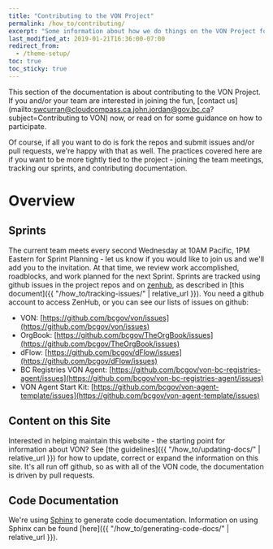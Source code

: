 ```yaml
---
title: "Contributing to the VON Project"
permalink: /how_to/contributing/
excerpt: "Some information about how we do things on the VON Project for those interested in contributing."
last_modified_at: 2019-01-21T16:36:00-07:00
redirect_from:
  - /theme-setup/
toc: true
toc_sticky: true
---
```


This section of the documentation is about contributing to the VON Project. If you and/or your team are interested in joining the fun, [contact us](mailto:swcurran@cloudcompass.ca,john.jordan@gov.bc.ca?subject=Contributing to VON) now, or  read on for some guidance on how to participate.

Of course, if all you want to do is fork the repos and submit issues and/or pull requests, we're happy with that as well. The practices covered here are if you want to be more tightly tied to the project - joining the team meetings, tracking our sprints, and contributing documentation.

# Overview

## Sprints

The current team meets every second Wednesday at 10AM Pacific, 1PM Eastern for Sprint Planning - let us know if you would like to join us and we'll add you to the invitation. At that time, we review work accomplished, roadblocks, and work planned for the next Sprint. Sprints are tracked using github issues in the project repos and on [zenhub](https://app.zenhub.com/workspace/o/bcgov/von-bc-registries-agent/boards?repos=113071139,104127743,98577443,126396819), as described in [this document]({{ "/how_to/tracking-issues/" | relative_url }}). You need a github account to access ZenHub, or you can see our lists of issues on github:

* VON: [https://github.com/bcgov/von/issues](https://github.com/bcgov/von/issues)
* OrgBook: [https://github.com/bcgov/TheOrgBook/issues](https://github.com/bcgov/TheOrgBook/issues)
* dFlow: [https://github.com/bcgov/dFlow/issues](https://github.com/bcgov/dFlow/issues)
* BC Registries VON Agent: [https://github.com/bcgov/von-bc-registries-agent/issues](https://github.com/bcgov/von-bc-registries-agent/issues)
* VON Agent Start Kit: [https://github.com/bcgov/von-agent-template/issues](https://github.com/bcgov/von-agent-template/issues)

## Content on this Site

Interested in helping maintain this website - the starting point for information about VON? See [the guidelines]({{ "/how_to/updating-docs/" | relative_url }}) for how to update, correct or expand the information on this site. It's all run off github, so as with all of the VON code, the documentation is driven by pull requests.

## Code Documentation

We're using [Sphinx](https://www.sphinx-doc.org) to generate code documentation. Information on using Sphinx can be found [here]({{ "/how_to/generating-code-docs/" | relative_url }}).
